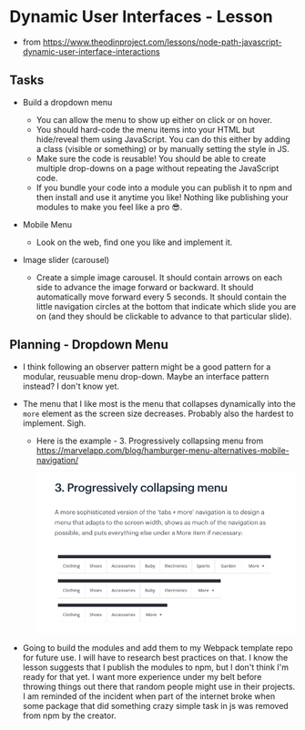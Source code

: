 # Dynamic User Interfaces - Lesson

- from <https://www.theodinproject.com/lessons/node-path-javascript-dynamic-user-interface-interactions>

## Tasks

- Build a dropdown menu
  - You can allow the menu to show up either on click or on hover.
  - You should hard-code the menu items into your HTML but hide/reveal them using JavaScript. You can do this either by adding a class (visible or something) or by manually setting the style in JS.
  - Make sure the code is reusable! You should be able to create multiple drop-downs on a page without repeating the JavaScript code.
  - If you bundle your code into a module you can publish it to npm and then install and use it anytime you like! Nothing like publishing your modules to make you feel like a pro 😎.

- Mobile Menu
  - Look on the web, find one you like and implement it.

- Image slider (carousel)
  - Create a simple image carousel. It should contain arrows on each side to advance the image forward or backward. It should automatically move forward every 5 seconds. It should contain the little navigation circles at the bottom that indicate which slide you are on (and they should be clickable to advance to that particular slide).

## Planning - Dropdown Menu

- I think following an observer pattern might be a good pattern for a modular, reusuable menu drop-down. Maybe an interface pattern instead? I don't know yet.
- The menu that I like most is the menu that collapses dynamically into the `more` element as the screen size decreases. Probably also the hardest to implement. Sigh.  
  - Here is the example - 3. Progressively collapsing menu from <https://marvelapp.com/blog/hamburger-menu-alternatives-mobile-navigation/>

    ![](2023-03-06-09-20-31.png)

- Going to build the modules and add them to my Webpack template repo for future use. I will have to research best practices on that. I know the lesson suggests that I publish the modules to npm, but I don't think I'm ready for that yet. I want more experience under my belt before throwing things out there that random people might use in their projects.  I am reminded of the incident when part of the internet broke when some package that did something crazy simple task in js was removed from npm by the creator.
